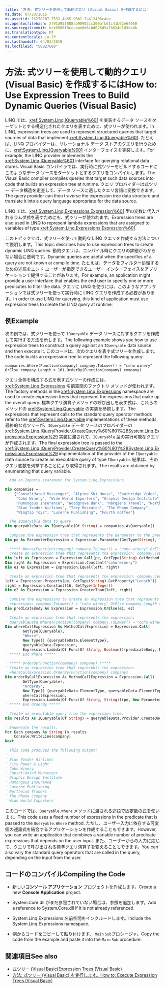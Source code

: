 ```yaml
---
title: '方法: 式ツリーを使用して動的クエリ (Visual Basic) を作成するには'
ms.date: 07/20/2015
ms.assetid: 16278787-7532-4b65-98b2-7a412406c4ee
ms.openlocfilehash: 2f91d95f888ab98902cc300afb61c41b62e64050
ms.sourcegitcommit: bce0586f0cccaae6d6cbd625d5a7b824d1d3de4b
ms.translationtype: MT
ms.contentlocale: ja-JP
ms.lasthandoff: 04/02/2019
ms.locfileid: "58827680"
---
```

# <a name="how-to-use-expression-trees-to-build-dynamic-queries-visual-basic"></a><span data-ttu-id="989cf-102">方法: 式ツリーを使用して動的クエリ (Visual Basic) を作成するには</span><span class="sxs-lookup"><span data-stu-id="989cf-102">How to: Use Expression Trees to Build Dynamic Queries (Visual Basic)</span></span>
<span data-ttu-id="989cf-103">LINQ では、<xref:System.Linq.IQueryable%601> を実装するデータ ソースをターゲットとする構造化されたクエリを表すために、式ツリーが使われます。</span><span class="sxs-lookup"><span data-stu-id="989cf-103">In LINQ, expression trees are used to represent structured queries that target sources of data that implement <xref:System.Linq.IQueryable%601>.</span></span> <span data-ttu-id="989cf-104">たとえば、LINQ プロバイダーは、リレーショナル データ ストアのクエリを行うために、<xref:System.Linq.IQueryable%601> インターフェイスを実装します。</span><span class="sxs-lookup"><span data-stu-id="989cf-104">For example, the LINQ provider implements the <xref:System.Linq.IQueryable%601> interface for querying relational data stores.</span></span> <span data-ttu-id="989cf-105">Visual Basic コンパイラでは、実行時に式ツリーをビルドするコードにこのようなデータ ソースをターゲットとするクエリをコンパイルします。</span><span class="sxs-lookup"><span data-stu-id="989cf-105">The Visual Basic compiler compiles queries that target such data sources into code that builds an expression tree at runtime.</span></span> <span data-ttu-id="989cf-106">クエリ プロバイダーは式ツリー データ構造を走査して、データ ソースに適したクエリ言語に変換できます。</span><span class="sxs-lookup"><span data-stu-id="989cf-106">The query provider can then traverse the expression tree data structure and translate it into a query language appropriate for the data source.</span></span>  
  
 <span data-ttu-id="989cf-107">LINQ では、<xref:System.Linq.Expressions.Expression%601> 型の変数に代入されるラムダ式を表すためにも、式ツリーが使われます。</span><span class="sxs-lookup"><span data-stu-id="989cf-107">Expression trees are also used in LINQ to represent lambda expressions that are assigned to variables of type <xref:System.Linq.Expressions.Expression%601>.</span></span>  
  
 <span data-ttu-id="989cf-108">このトピックでは、式ツリーを使って動的な LINQ クエリを作成する方法について説明します。</span><span class="sxs-lookup"><span data-stu-id="989cf-108">This topic describes how to use expression trees to create dynamic LINQ queries.</span></span> <span data-ttu-id="989cf-109">動的クエリは、コンパイル時にクエリの詳細がわからない場合に便利です。</span><span class="sxs-lookup"><span data-stu-id="989cf-109">Dynamic queries are useful when the specifics of a query are not known at compile time.</span></span> <span data-ttu-id="989cf-110">たとえば、データをフィルター処理するための述語をエンド ユーザーが指定できるユーザー インターフェイスをアプリケーションで提供することがあります。</span><span class="sxs-lookup"><span data-stu-id="989cf-110">For example, an application might provide a user interface that enables the end user to specify one or more predicates to filter the data.</span></span> <span data-ttu-id="989cf-111">クエリに LINQ を使うには、このようなアプリケーションでは式ツリーを使って実行時に LINQ クエリを作成する必要があります。</span><span class="sxs-lookup"><span data-stu-id="989cf-111">In order to use LINQ for querying, this kind of application must use expression trees to create the LINQ query at runtime.</span></span>  
  
## <a name="example"></a><span data-ttu-id="989cf-112">例</span><span class="sxs-lookup"><span data-stu-id="989cf-112">Example</span></span>  
 <span data-ttu-id="989cf-113">次の例では、式ツリーを使って `IQueryable` データ ソースに対するクエリを作成して実行する方法を示します。</span><span class="sxs-lookup"><span data-stu-id="989cf-113">The following example shows you how to use expression trees to construct a query against an `IQueryable` data source and then execute it.</span></span> <span data-ttu-id="989cf-114">このコードは、次のクエリを表す式ツリーを作成します。</span><span class="sxs-lookup"><span data-stu-id="989cf-114">The code builds an expression tree to represent the following query:</span></span>  
  
 `companies.Where(Function(company) company.ToLower() = "coho winery" OrElse company.Length > 16).OrderBy(Function(company) company)`  
  
 <span data-ttu-id="989cf-115">クエリ全体を構成する式を表す式ツリーの作成には、<xref:System.Linq.Expressions> 名前空間のファクトリ メソッドが使われます。</span><span class="sxs-lookup"><span data-stu-id="989cf-115">The factory methods in the <xref:System.Linq.Expressions> namespace are used to create expression trees that represent the expressions that make up the overall query.</span></span> <span data-ttu-id="989cf-116">標準クエリ演算子メソッドの呼び出しを表す式は、これらのメソッドの <xref:System.Linq.Queryable> の実装を参照します。</span><span class="sxs-lookup"><span data-stu-id="989cf-116">The expressions that represent calls to the standard query operator methods refer to the <xref:System.Linq.Queryable> implementations of these methods.</span></span> <span data-ttu-id="989cf-117">最終的な式ツリーが、`IQueryable` データ ソースのプロバイダーの <xref:System.Linq.IQueryProvider.CreateQuery%60%601%28System.Linq.Expressions.Expression%29> 実装に渡されて、`IQueryable` 型の実行可能なクエリが作成されます。</span><span class="sxs-lookup"><span data-stu-id="989cf-117">The final expression tree is passed to the <xref:System.Linq.IQueryProvider.CreateQuery%60%601%28System.Linq.Expressions.Expression%29> implementation of the provider of the `IQueryable` data source to create an executable query of type `IQueryable`.</span></span> <span data-ttu-id="989cf-118">結果は、そのクエリ変数を列挙することにより取得されます。</span><span class="sxs-lookup"><span data-stu-id="989cf-118">The results are obtained by enumerating that query variable.</span></span>  
  
```vb  
' Add an Imports statement for System.Linq.Expressions.  
  
Dim companies =   
    {"Consolidated Messenger", "Alpine Ski House", "Southridge Video", "City Power & Light",   
     "Coho Winery", "Wide World Importers", "Graphic Design Institute", "Adventure Works",   
     "Humongous Insurance", "Woodgrove Bank", "Margie's Travel", "Northwind Traders",   
     "Blue Yonder Airlines", "Trey Research", "The Phone Company",   
     "Wingtip Toys", "Lucerne Publishing", "Fourth Coffee"}  
  
' The IQueryable data to query.  
Dim queryableData As IQueryable(Of String) = companies.AsQueryable()  
  
' Compose the expression tree that represents the parameter to the predicate.  
Dim pe As ParameterExpression = Expression.Parameter(GetType(String), "company")  
  
' ***** Where(Function(company) company.ToLower() = "coho winery" OrElse company.Length > 16) *****  
' Create an expression tree that represents the expression: company.ToLower() = "coho winery".  
Dim left As Expression = Expression.Call(pe, GetType(String).GetMethod("ToLower", System.Type.EmptyTypes))  
Dim right As Expression = Expression.Constant("coho winery")  
Dim e1 As Expression = Expression.Equal(left, right)  
  
' Create an expression tree that represents the expression: company.Length > 16.  
left = Expression.Property(pe, GetType(String).GetProperty("Length"))  
right = Expression.Constant(16, GetType(Integer))  
Dim e2 As Expression = Expression.GreaterThan(left, right)  
  
' Combine the expressions to create an expression tree that represents the  
' expression: company.ToLower() = "coho winery" OrElse company.Length > 16).  
Dim predicateBody As Expression = Expression.OrElse(e1, e2)  
  
' Create an expression tree that represents the expression:  
' queryableData.Where(Function(company) company.ToLower() = "coho winery" OrElse company.Length > 16)  
Dim whereCallExpression As MethodCallExpression = Expression.Call(   
        GetType(Queryable),   
        "Where",   
        New Type() {queryableData.ElementType},   
        queryableData.Expression,   
        Expression.Lambda(Of Func(Of String, Boolean))(predicateBody, New ParameterExpression() {pe}))  
' ***** End Where *****  
  
' ***** OrderBy(Function(company) company) *****  
' Create an expression tree that represents the expression:  
' whereCallExpression.OrderBy(Function(company) company)  
Dim orderByCallExpression As MethodCallExpression = Expression.Call(   
        GetType(Queryable),   
        "OrderBy",   
        New Type() {queryableData.ElementType, queryableData.ElementType},   
        whereCallExpression,   
        Expression.Lambda(Of Func(Of String, String))(pe, New ParameterExpression() {pe}))  
' ***** End OrderBy *****  
  
' Create an executable query from the expression tree.  
Dim results As IQueryable(Of String) = queryableData.Provider.CreateQuery(Of String)(orderByCallExpression)  
  
' Enumerate the results.  
For Each company As String In results  
    Console.WriteLine(company)  
Next  
  
' This code produces the following output:  
'  
' Blue Yonder Airlines  
' City Power & Light  
' Coho Winery  
' Consolidated Messenger  
' Graphic Design Institute  
' Humongous Insurance  
' Lucerne Publishing  
' Northwind Traders  
' The Phone Company  
' Wide World Importers  
```  
  
 <span data-ttu-id="989cf-119">このコードでは、`Queryable.Where` メソッドに渡される述語で固定数の式を使います。</span><span class="sxs-lookup"><span data-stu-id="989cf-119">This code uses a fixed number of expressions in the predicate that is passed to the `Queryable.Where` method.</span></span> <span data-ttu-id="989cf-120">ただし、ユーザー入力に依存する可変個の述語式を結合するアプリケーションを作成することもできます。</span><span class="sxs-lookup"><span data-stu-id="989cf-120">However, you can write an application that combines a variable number of predicate expressions that depends on the user input.</span></span> <span data-ttu-id="989cf-121">また、ユーザーからの入力に応じて、クエリで呼び出される標準クエリ演算子を変えることもできます。</span><span class="sxs-lookup"><span data-stu-id="989cf-121">You can also vary the standard query operators that are called in the query, depending on the input from the user.</span></span>  
  
## <a name="compiling-the-code"></a><span data-ttu-id="989cf-122">コードのコンパイル</span><span class="sxs-lookup"><span data-stu-id="989cf-122">Compiling the Code</span></span>  
  
-   <span data-ttu-id="989cf-123">新しい**コンソール アプリケーション** プロジェクトを作成します。</span><span class="sxs-lookup"><span data-stu-id="989cf-123">Create a new **Console Application** project.</span></span>  
  
-   <span data-ttu-id="989cf-124">System.Core.dll がまだ参照されていない場合は、参照を追加します。</span><span class="sxs-lookup"><span data-stu-id="989cf-124">Add a reference to System.Core.dll if it is not already referenced.</span></span>  
  
-   <span data-ttu-id="989cf-125">System.Linq.Expressions 名前空間をインクルードします。</span><span class="sxs-lookup"><span data-stu-id="989cf-125">Include the System.Linq.Expressions namespace.</span></span>  
  
-   <span data-ttu-id="989cf-126">例からコードをコピーして貼り付けます、 `Main` `Sub`プロシージャ。</span><span class="sxs-lookup"><span data-stu-id="989cf-126">Copy the code from the example and paste it into the `Main` `Sub` procedure.</span></span>  
  
## <a name="see-also"></a><span data-ttu-id="989cf-127">関連項目</span><span class="sxs-lookup"><span data-stu-id="989cf-127">See also</span></span>

- [<span data-ttu-id="989cf-128">式ツリー (Visual Basic)</span><span class="sxs-lookup"><span data-stu-id="989cf-128">Expression Trees (Visual Basic)</span></span>](../../../../visual-basic/programming-guide/concepts/expression-trees/index.md)
- [<span data-ttu-id="989cf-129">方法: 式ツリー (Visual Basic) を実行します。</span><span class="sxs-lookup"><span data-stu-id="989cf-129">How to: Execute Expression Trees (Visual Basic)</span></span>](../../../../visual-basic/programming-guide/concepts/expression-trees/how-to-execute-expression-trees.md)
